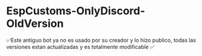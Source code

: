 # EspCustoms-OnlyDiscord-OldVersion
✅Este antiguo bot ya no es usado por su creador y lo hizo publico, todas las versiones estan actualizadas y es totalmente modificable ✅
